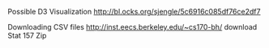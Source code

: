 Possible D3 Visualization
http://bl.ocks.org/sjengle/5c6916c085df76ce2df7

Downloading CSV files
http://inst.eecs.berkeley.edu/~cs170-bh/
download Stat 157 Zip

